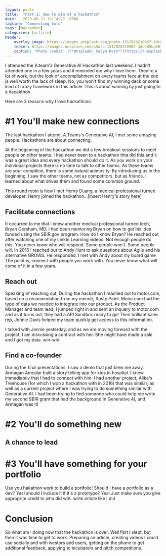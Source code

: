 ```yaml
---
layout: posts
title:  "Part 2: How to win at a hackathon"
date:   2023-06-21 19:14:27 -0500
tagline: "Connecting Dots"
tags: [hackathon]
categories: [article]
header:
    overlay_image: https://images.unsplash.com/photo-1512928210967-3dced5ba507b
    teaser: https://images.unsplash.com/photo-1512928210967-3dced5ba507b
    caption: "Photo credit: [**Unsplash: Katya Ross**](https://unsplash.com/@katya)"
---
```

I attended the A.team's Generative AI Hackathon last weekend. I hadn't attended one in a few years and it reminded me why I love them. They're a lot of work, but the look of accomplishment on every teams face at the end is well worth the lack of sleep.
No, you won't find my winning deck or some kind of crazy framework in this article. This is about winning by just going to a hacakthon.

Here are 3 reasons why I love hackathons:

# #1 You'll make new connections
The last hackathon I attend, A.Teams's Generative AI, I met some amazing people. Hackathons are about connecting.

At the beginning of the hackathon we did a few breakout sessions to meet people on other teams. I had never been to a hackathon thta did this and it was a great idea and every hackathon should do it. As you work on your individual projects there is no time to talk to other teams. As these teams are your compition, there is some natural animosity. By introducing us in the beginning, I saw the other teams, not as competitors, but as friends. I learned about what drives them and found some common ground.

This round robin is how I met Henry Duang, a medical professional turned developer. Henry joined the hackathon...[insert Henry's story here]

## Facilitate connections
It occurred to me that i knew another medical professional turned tech, Bryan Gersham, MD. I had been mentoring Bryan on how to get his idea funded using the SBIR.gov program. How do I know Bryan? He reached out after watching one of my LinkIn Learning videos. Not enough people do this. You never know who will respond. Some people won't. Some people will. In 2016 I reached out to Andy Hunt to ask questions about Agile and his alternative GROWS. He responded. I met with Andy about my board game
The point is, connect with people you work with. You never know what will come of it in a few years.

## Reach out
Speaking of reaching out, During the hackathon I reached out to motor.com, based on a recomendation from my menotr, Rusty Patel. Motor.com had the type of data we needed to integrate into our product. As the Product Manager and team lead, I jumped right in and sent an inquery to motor.com and as it turns out, they had a API Sandbox ready to go! Their brilliant sales rep, Jennie Davis helped my team quickly get access to this information. 

I talked with Jennie yesterday, and as we are moving forward with the project, I am discussing a contract with her. She might have made a sale and I got my data. win-win.

## Find a co-founder
During the final presentations, I saw a demo that just blew me away. Armagan Amcalar built a story telling app for kids in hospital. I knew immediately that I had to connect with him. I had another project, Alika's Treehouse (for which I won a hackathon with in 2016) that was similar, as well as a current project where I was trying to do something similar with Generative AI. I had been trying to find someone who could help me write my second SBIR grant that had the background in Generative AI, and Armagan was it!

# #2 You'll do something new
## A chance to lead

# #3 You'll have something for your portfolio
Use you hakathon work to build a portfolio! Should I have a portfolio as a dev? Yes! should I include it if it's a prototype? Yes! Just make sure you give approprite credit to who did wht.
write article like I did

# Conclusion
So what am i doing now that the hackathon is over. Well fisrt I slept, but then it was time to get to work. Preparing an article, creating videos I could use socially and with ivestors and users, getting on the phone to get additional feedback, applying to incubators and pitch competitions.

<!-- https://images.unsplash.com/photo-1604658243847-17375af581fa?ixlib=rb-4.0.3&ixid=M3wxMjA3fDB8MHxzZWFyY2h8NXx8d2lubmluZ3xlbnwwfHwwfHx8MA%3D%3D&auto=format&fit=crop&w=900&q=60 -->





